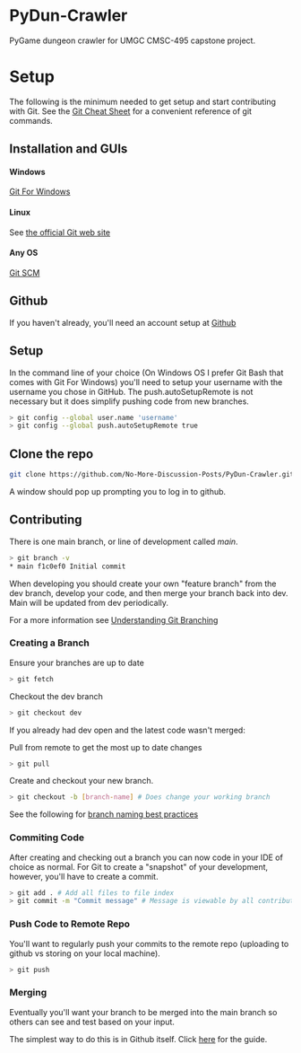 # PyDun-Crawler
PyGame dungeon crawler for UMGC CMSC-495 capstone project.


# Setup
The following is the minimum needed to get setup and start contributing with Git. See the [Git Cheat Sheet](https://education.github.com/git-cheat-sheet-education.pdf) for a convenient reference of git commands.

## Installation and GUIs
#### Windows
[Git For Windows](https://gitforwindows.org/)
#### Linux
See [the official Git web site](https://git-scm.com/download/linux)
#### Any OS
[Git SCM](https://git-scm.com/downloads)

## Github
 If you haven't already, you'll need an account setup at [Github](https://github.com/)

## Setup
In the command line of your choice (On Windows OS I prefer Git Bash that comes with Git For Windows) you'll need to setup your username with the username you chose in GitHub. The push.autoSetupRemote is not necessary but it does simplify pushing code from new branches.

```bash
> git config --global user.name 'username'
> git config --global push.autoSetupRemote true
```
## Clone the repo
```bash
git clone https://github.com/No-More-Discussion-Posts/PyDun-Crawler.git
```

 A window should pop up prompting you to log in to github.


## Contributing
There is one main branch, or line of development called *main*.
```bash
> git branch -v
* main f1c0ef0 Initial commit
```
When developing you should create your own "feature branch" from the dev branch, develop your code, and then merge your branch back into dev. Main will be updated from dev periodically.

For a more information see [Understanding Git Branching](https://medium.com/@jacoblogan98/understanding-git-branching-5d01f3dda541)

### Creating a Branch
Ensure your branches are up to date
```bash
> git fetch
```
Checkout the dev branch
```bash
> git checkout dev
```

If you already had dev open and the latest code wasn't merged:

Pull from remote to get the most up to date changes
```bash
> git pull
```
Create and checkout your new branch.
```bash
> git checkout -b [branch-name] # Does change your working branch
```
See the following for [branch naming best practices](https://graphite.dev/guides/git-branch-naming-conventions)

### Commiting Code
After creating and checking out a branch you can now code in your IDE of choice as normal. For Git to create a "snapshot" of your development, however, you'll have to create a commit.

```bash
> git add . # Add all files to file index
> git commit -m "Commit message" # Message is viewable by all contributors and helps document what has been changed
```

### Push Code to Remote Repo
You'll want to regularly push your commits to the remote repo (uploading to github vs storing on your local machine).
```bash
> git push
```

### Merging
Eventually you'll want your branch to be merged into the main branch so others can see and test based on your input.

The simplest way to do this is in Github itself. Click [here](https://docs.github.com/en/pull-requests/collaborating-with-pull-requests/proposing-changes-to-your-work-with-pull-requests/creating-a-pull-request) for the guide.